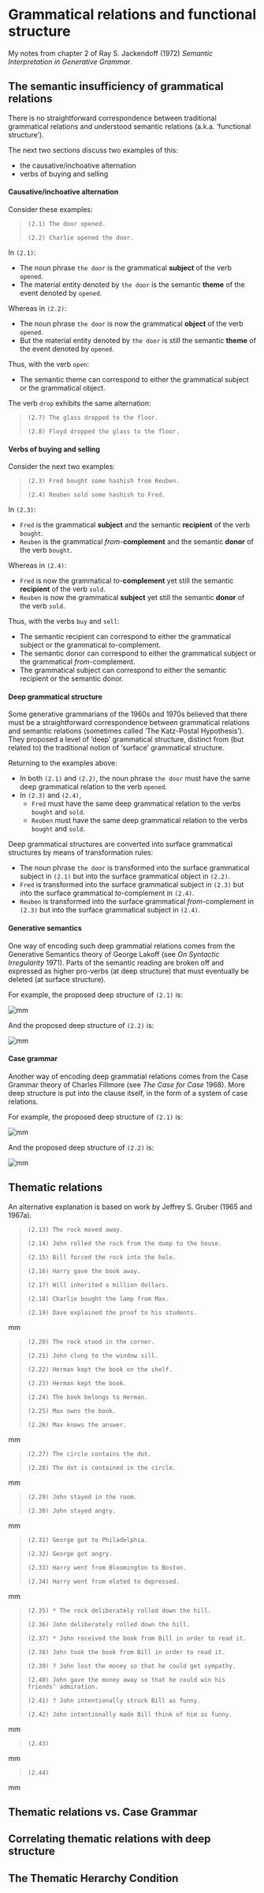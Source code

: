 # Grammatical relations and functional structure

My notes from chapter 2 of Ray S. Jackendoff (1972) *Semantic Interpretation in Generative Grammar*.

## The semantic insufficiency of grammatical relations

There is no straightforward correspondence between traditional grammatical relations and understood semantic relations (a.k.a. ‘functional structure’).

The next two sections discuss two examples of this:
- the causative/inchoative alternation
- verbs of buying and selling

#### Causative/inchoative alternation

Consider these examples:

> `(2.1) The door opened.`
>
> `(2.2) Charlie opened the door.`

In `(2.1)`:
- The noun phrase `the door` is the grammatical **subject** of the verb `opened`.
- The material entity denoted by `the door` is the semantic **theme** of the event denoted by `opened`.

Whereas in `(2.2)`:
- The noun phrase `the door` is now the grammatical **object** of the verb `opened`.
- But the material entity denoted by `the door` is still the semantic **theme** of the event denoted by `opened`.

Thus, with the verb `open`: 
- The semantic theme can correspond to either the grammatical subject or the grammatical object.

The verb `drop` exhibits the same alternation:

> `(2.7) The glass dropped to the floor.`
>
> `(2.8) Floyd dropped the glass to the floor.`


#### Verbs of buying and selling

Consider the next two examples:

> `(2.3) Fred bought some hashish from Reuben.`
>
> `(2.4) Reuben sold some hashish to Fred.`

In `(2.3)`:
- `Fred` is the grammatical **subject** and the semantic **recipient** of the verb `bought`.
- `Reuben` is the grammatical *from*-**complement** and the semantic **donor** of the verb `bought`.

Whereas in `(2.4)`:
- `Fred` is now the grammatical *to*-**complement** yet still the semantic **recipient** of the verb `sold`.
- `Reuben` is now the grammatical **subject** yet still the semantic **donor** of the verb `sold`.

Thus, with the verbs `buy` and `sell`:
- The semantic recipient can correspond to either the grammatical subject or the grammatical *to*-complement.
- The semantic donor can correspond to either the grammatical subject or the grammatical *from*-complement.
- The grammatical subject can correspond to either the semantic recipient or the semantic donor. 

#### Deep grammatical structure

Some generative grammarians of the 1960s and 1970s believed that there must be a straightforward correspondence between grammatical relations and semantic relations (sometimes called ‘The Katz-Postal Hypothesis’). They proposed a level of ‘deep’ grammatical structure, distinct from (but related to) the traditional notion of ‘surface’ grammatical structure.

Returning to the examples above:
- In both `(2.1)` and `(2.2)`, the noun phrase `the door` must have the same deep grammatical relation to the verb `opened`.
- In `(2.3)` and `(2.4)`, 
  - `Fred` must have the same deep grammatical relation to the verbs `bought` and `sold`.
  - `Reuben` must have the same deep grammatical relation to the verbs `bought` and `sold`.

Deep grammatical structures are converted into surface grammatical structures by means of transformation rules:
- The noun phrase `the door` is transformed into the surface grammatical subject in `(2.1)` but into the surface grammatical object in `(2.2)`.
- `Fred` is transformed into the surface grammatical subject in `(2.3)` but into the surface grammatical *to*-complement in `(2.4)`.
- `Reuben` is transformed into the surface grammatical *from*-complement in `(2.3)` but into the surface grammatical subject in `(2.4)`.

#### Generative semantics

One way of encoding such deep grammatial relations comes from the Generative Semantics theory of George Lakoff (see *On Syntactic Irregularity* 1971). Parts of the semantic reading are broken off and expressed as higher pro-verbs (at deep structure) that must eventually be deleted (at surface structure).

For example, the proposed deep structure of `(2.1)` is:

![mm](images/door-opened-gs.jpg)

And the proposed deep structure of `(2.2)` is:

![mm](images/opened-the-door-gs.jpg)

#### Case grammar

Another way of encoding deep grammatial relations comes from the Case Grammar theory of Charles Fillmore (see *The Case for Case* 1968). More deep structure is put into the clause itself, in the form of a system of case relations.

For example, the proposed deep structure of `(2.1)` is:

![mm](images/door-opened-cg.jpg)

And the proposed deep structure of `(2.2)` is:

![mm](images/opened-the-door-cg.jpg)

## Thematic relations

An alternative explanation is based on work by Jeffrey S. Gruber (1965 and 1967a).

> `(2.13) The rock moved away.`
>
> `(2.14) John rolled the rock from the dump to the house.`
>
> `(2.15) Bill forced the rock into the hole.`
>
> `(2.16) Harry gave the book away.`
>
> `(2.17) Will inherited a million dollars.`
>
> `(2.18) Charlie bought the lamp from Max.`
> 
> `(2.19) Dave explained the proof to his students.`

mm

> `(2.20) The rock stood in the corner.`
>
> `(2.21) John clung to the window sill.`
>
> `(2.22) Herman kept the book on the shelf.`
>
> `(2.23) Herman kept the book.`
>
> `(2.24) The book belongs to Herman.`
>
> `(2.25) Max owns the book.`
>
> `(2.26) Max knows the answer.`

mm

> `(2.27) The circle contains the dot.`
>
> `(2.28) The dot is contained in the circle.`

mm

> `(2.29) John stayed in the room.`
>
> `(2.30) John stayed angry.`

mm

> `(2.31) George got to Philadelphia.`
>
> `(2.32) George got angry.`
>
> `(2.33) Harry went from Bloomington to Boston.`
>
> `(2.34) Harry went from elated to depressed.`

mm

> `(2.35) * The rock deliberately rolled down the hill.`
>
> `(2.36) John deliberately rolled down the hill.`
>
> `(2.37) * John received the book from Bill in order to read it.`
>
> `(2.38) John took the book from Bill in order to read it.`
>
> `(2.39) ? John lost the money so that he could get sympathy.`
>
> `(2.40) John gave the money away so that he could win his friends’ admiration.`
>
> `(2.41) ? John intentionally struck Bill as funny.`
>
> `(2.42) John intentionally made Bill think of him as funny.`

mm

> `(2.43)`

mm

> `(2.44)`

mm

## Thematic relations vs. Case Grammar

## Correlating thematic relations with deep structure

## The Thematic Herarchy Condition


